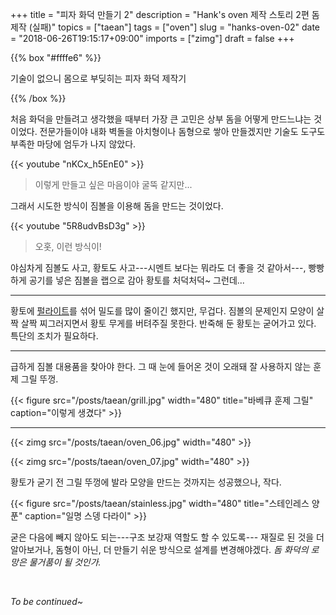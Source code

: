 +++
title = "피자 화덕 만들기 2"
description = "Hank's oven 제작 스토리 2편 돔 제작 (실패)"
topics = ["taean"]
tags = ["oven"]
slug = "hanks-oven-02"
date = "2018-06-26T19:15:17+09:00"
imports = ["zimg"]
draft = false
+++

{{% box "#ffffe6" %}}

기술이 없으니 몸으로 부딪히는 피자 화덕 제작기

{{% /box %}}

처음 화덕을 만들려고 생각했을 때부터 가장 큰 고민은 상부 돔을 어떻게 만드느냐는 것이었다. 전문가들이야 내화 벽돌을 아치형이나 돔형으로 쌓아 만들겠지만 기술도 도구도 부족한 마당에 엄두가 나지 않았다.

{{< youtube "nKCx_h5EnE0" >}}

> 이렇게 만들고 싶은 마음이야 굴뚝 같지만...

그래서 시도한 방식이 짐볼을 이용해 돔을 만드는 것이었다.

{{< youtube "5R8udvBsD3g" >}}

> 오홋, 이런 방식이!

야심차게 짐볼도 사고, 황토도 사고---시멘트 보다는 뭐라도 더 좋을 것 같아서---, 빵빵하게 공기를 넣은 짐볼을 랩으로 감아 황토를 처덕처덕~ 그런데...

---

황토에 [펄라이트](https://search.naver.com/search.naver?where=image&sm=tab_jum&query=%ED%8E%84%EB%9D%BC%EC%9D%B4%ED%8A%B8)를 섞어 밀도를 많이 줄이긴 했지만, 무겁다. 짐볼의 문제인지 모양이 살짝 살짝 찌그러지면서 황토 무게를 버텨주질 못한다. 반죽해 둔 황토는 굳어가고 있다. 특단의 조치가 필요하다.

---

급하게 짐볼 대용품을 찾아야 한다. 그 때 눈에 들어온 것이 오래돼 잘 사용하지 않는 훈제 그릴 뚜껑.

{{< figure src="/posts/taean/grill.jpg" width="480" title="바베큐 훈제 그릴" caption="이렇게 생겼다" >}}

---

{{< zimg src="/posts/taean/oven_06.jpg" width="480" >}}

{{< zimg src="/posts/taean/oven_07.jpg" width="480" >}}

황토가 굳기 전 그릴 뚜껑에 발라 모양을 만드는 것까지는 성공했으나, 작다.

{{< figure src="/posts/taean/stainless.jpg" width="480" title="스테인레스 양푼" caption="일명 스뎅 다라이" >}}

굳은 다음에 빼지 않아도 되는---구조 보강재 역할도 할 수 있도록--- 재질로 된 것을 더 알아보거나, 돔형이 아닌, 더 만들기 쉬운 방식으로 설계를 변경해야겠다. *돔 화덕의 로망은 물거품이 될 것인가.*

<br>

*To be continued~*